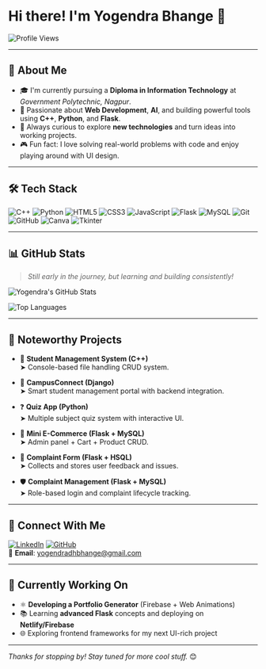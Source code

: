 # Hi there! I'm Yogendra Bhange 👋

![Profile Views](https://komarev.com/ghpvc/?username=yogendra-27-bhange&color=blue)

---

## 🚀 About Me

- 🎓 I'm currently pursuing a **Diploma in Information Technology** at *Government Polytechnic, Nagpur*.
- 🚀 Passionate about **Web Development**, **AI**, and building powerful tools using **C++**, **Python**, and **Flask**.
- 🧪 Always curious to explore **new technologies** and turn ideas into working projects.
- 🎮 Fun fact: I love solving real-world problems with code and enjoy playing around with UI design.

---

## 🛠️ Tech Stack

![C++](https://img.shields.io/badge/-C++-00599C?style=flat&logo=cplusplus)
![Python](https://img.shields.io/badge/-Python-3776AB?style=flat&logo=python)
![HTML5](https://img.shields.io/badge/-HTML5-E34F26?style=flat&logo=html5)
![CSS3](https://img.shields.io/badge/-CSS3-1572B6?style=flat&logo=css3)
![JavaScript](https://img.shields.io/badge/-JavaScript-F7DF1E?style=flat&logo=javascript)
![Flask](https://img.shields.io/badge/-Flask-000000?style=flat&logo=flask)
![MySQL](https://img.shields.io/badge/-MySQL-4479A1?style=flat&logo=mysql)
![Git](https://img.shields.io/badge/-Git-F05032?style=flat&logo=git)
![GitHub](https://img.shields.io/badge/-GitHub-181717?style=flat&logo=github)
![Canva](https://img.shields.io/badge/-Canva-00C4CC?style=flat&logo=canva)
![Tkinter](https://img.shields.io/badge/-Tkinter-%23000000?style=flat)

---

## 📊 GitHub Stats

> *Still early in the journey, but learning and building consistently!*

![Yogendra's GitHub Stats](https://github-readme-stats.vercel.app/api?username=yogendra-27-bhange&show_icons=true&theme=radical&hide=stars,prs,issues)

![Top Languages](https://github-readme-stats.vercel.app/api/top-langs/?username=yogendra-27-bhange&layout=compact&theme=radical)

---

## 📄 Noteworthy Projects

- 📍 **Student Management System (C++)**  
  ➤ Console-based file handling CRUD system.

- 🏢 **CampusConnect (Django)**  
  ➤ Smart student management portal with backend integration.

- ❓ **Quiz App (Python)**  
  ➤ Multiple subject quiz system with interactive UI.

- 🛒 **Mini E-Commerce (Flask + MySQL)**  
  ➤ Admin panel + Cart + Product CRUD.

- 📃 **Complaint Form (Flask + HSQL)**  
  ➤ Collects and stores user feedback and issues.

- 🛡️ **Complaint Management (Flask + MySQL)**  
  ➤ Role-based login and complaint lifecycle tracking.

---

## 👤 Connect With Me

[![LinkedIn](https://img.shields.io/badge/-LinkedIn-0077B5?style=flat&logo=linkedin)](https://www.linkedin.com/in/yogendra-bhange/) 
[![GitHub](https://img.shields.io/badge/-GitHub-181717?style=flat&logo=github)](https://github.com/yogendra-27-bhange)  
📧 **Email**: [yogendradhbhange@gmail.com](mailto:yogendradhbhange@gmail.com)

---

## 📅 Currently Working On

- ⚛️ **Developing a Portfolio Generator** (Firebase + Web Animations)
- 📚 Learning **advanced Flask** concepts and deploying on **Netlify/Firebase**
- 🌐 Exploring frontend frameworks for my next UI-rich project

---

_Thanks for stopping by! Stay tuned for more cool stuff._ 😊


